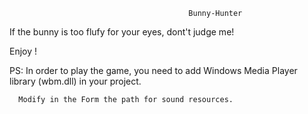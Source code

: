                                             Bunny-Hunter
                                            
  If the bunny is too flufy for your eyes, dont't judge me!
  
  Enjoy !

  PS: In order to play the game, you need to add Windows Media Player library (wbm.dll) in your project.
      
      Modify in the Form the path for sound resources.

